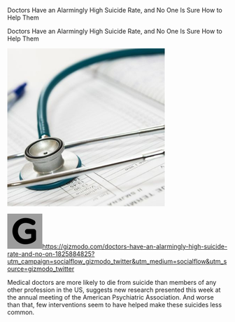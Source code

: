Doctors Have an Alarmingly High Suicide Rate, and No One Is Sure How to Help Them

Doctors Have an Alarmingly High Suicide Rate, and No One Is Sure How to Help Them

![](../_resources/252f39b590e011c24d544c895cafcb3e.png)

![](../_resources/f605325620ec74a6afe042d0cb4ec10c.png)https://gizmodo.com/doctors-have-an-alarmingly-high-suicide-rate-and-no-on-1825884825?utm_campaign=socialflow_gizmodo_twitter&utm_medium=socialflow&utm_source=gizmodo_twitter

Medical doctors are more likely to die from suicide than members of any other profession in the US, suggests new research presented this week at the annual meeting of the American Psychiatric Association. And worse than that, few interventions seem to have helped make these suicides less common.